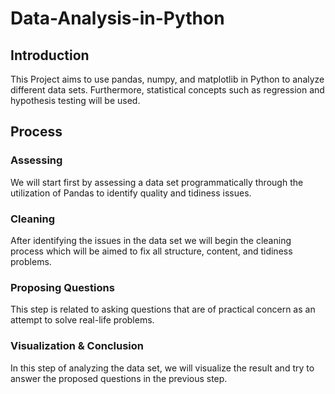 # Data-Analysis-in-Python

## Introduction
This Project aims to use pandas, numpy, and matplotlib in Python to analyze different data sets. Furthermore, statistical concepts such as regression and hypothesis testing will be used.

## Process

### Assessing
We will start first by assessing a data set programmatically through the utilization of Pandas to identify quality and tidiness issues.

### Cleaning
After identifying the issues in the data set we will begin the cleaning process which will be aimed to fix all structure, content, and tidiness problems.

### Proposing Questions
This step is related to asking questions that are of practical concern as an attempt to solve real-life problems.

### Visualization & Conclusion
In this step of analyzing the data set, we will visualize the result and try to answer the proposed questions in the previous step. 
